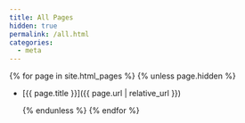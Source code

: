 ```yaml
---
title: All Pages
hidden: true
permalink: /all.html
categories:
  - meta
---
```


{% for page in site.html_pages %}
  {% unless page.hidden %}

- [{{ page.title }}]({{ page.url | relative_url }})

  {% endunless %}
{% endfor %}
